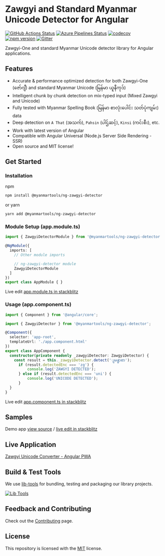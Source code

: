 # Zawgyi and Standard Myanmar Unicode Detector for Angular

[![GitHub Actions Status](https://github.com/myanmartools/ng-zawgyi-detector/workflows/Main%20Workflow/badge.svg)](https://github.com/myanmartools/ng-zawgyi-detector/actions)
[![Azure Pipelines Status](https://dev.azure.com/myanmartools/ng-zawgyi-detector/_apis/build/status/myanmartools.ng-zawgyi-detector?branchName=master)](https://dev.azure.com/myanmartools/ng-zawgyi-detector/_build/latest?definitionId=2&branchName=master)
[![codecov](https://codecov.io/gh/myanmartools/ng-zawgyi-detector/branch/master/graph/badge.svg)](https://codecov.io/gh/myanmartools/ng-zawgyi-detector)
[![npm version](https://badge.fury.io/js/%40myanmartools%2Fng-zawgyi-detector.svg)](https://www.npmjs.com/package/@myanmartools/ng-zawgyi-detector)
[![Gitter](https://badges.gitter.im/myanmartools/community.svg)](https://gitter.im/myanmartools/community?utm_source=badge&utm_medium=badge&utm_campaign=pr-badge)

Zawgyi-One and standard Myanmar Unicode detector library for Angular applications.

## Features

* Accurate & performance optimized detection for both Zawgyi-One (ဇော်ဂျီ) and standard Myanmar Unicode (မြန်မာ ယူနီကုဒ်)
* Intelligent chunk by chunk detection on mix-typed input (Mixed Zawgyi and Unicode)
* Fully tested with Myanmar Spelling Book (မြန်မာ စာလုံးပေါင်း သတ်ပုံကျမ်း) data
* Deep detection on `A That` (အသက်), `Pahsin` (ပါဌ်ဆင့်), `Kinsi` (ကင်းစီး), etc.
* Work with latest version of Angular
* Compatible with Angular Universal (Node.js Server Side Rendering - SSR)
* Open source and MIT license!

## Get Started

### Installation

npm

```bash
npm install @myanmartools/ng-zawgyi-detector
```

or yarn

```bash
yarn add @myanmartools/ng-zawgyi-detector
```

### Module Setup (app.module.ts)

```typescript
import { ZawgyiDetectorModule } from '@myanmartools/ng-zawgyi-detector';

@NgModule({
  imports: [
    // Other module imports

    // ng-zawgyi-detector module
    ZawgyiDetectorModule
  ]
})
export class AppModule { }
```

Live edit [app.module.ts in stackblitz](https://stackblitz.com/github/myanmartools/ng-zawgyi-detector/tree/master/samples/demo-app?file=src%2Fapp%2Fapp.module.ts)

### Usage (app.component.ts)

```typescript
import { Component } from '@angular/core';

import { ZawgyiDetector } from '@myanmartools/ng-zawgyi-detector';

@Component({
  selector: 'app-root',
  templateUrl: './app.component.html'
})
export class AppComponent {
  constructor(private readonly _zawgyiDetector: ZawgyiDetector) {
    const result = this._zawgyiDetector.detect('ျမန္မာစာ');
      if (result.detectedEnc === 'zg') {
          console.log('ZAWGYI DETECTED');
      } else if (result.detectedEnc === 'uni') {
          console.log('UNICODE DETECTED');
      }
  }
}
```

Live edit [app.component.ts in stackblitz](https://stackblitz.com/github/myanmartools/ng-zawgyi-detector/tree/master/samples/demo-app?file=src%2Fapp%2Fapp.component.ts)

## Samples

Demo app [view source](https://github.com/myanmartools/ng-zawgyi-detector/tree/master/samples/demo-app) / [live edit in stackblitz](https://stackblitz.com/github/myanmartools/ng-zawgyi-detector/tree/master/samples/demo-app)

## Live Application

[Zawgyi Unicode Converter - Angular PWA](https://zawgyi-unicode-converter.myanmartools.org)

## Build & Test Tools

We use [lib-tools](https://github.com/lib-tools/lib-tools) for bundling, testing and packaging our library projects.

[![Lib Tools](https://repository-images.githubusercontent.com/273890506/28038a00-dcea-11ea-8b4a-7d655158ccf2)](https://github.com/lib-tools/lib-tools)

## Feedback and Contributing

Check out the [Contributing](https://github.com/myanmartools/ng-zawgyi-detector/blob/master/CONTRIBUTING.md) page.

## License

This repository is licensed with the [MIT](https://github.com/myanmartools/ng-zawgyi-detector/blob/master/LICENSE) license.
